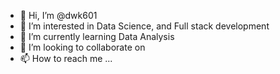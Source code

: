 - 👋 Hi, I’m @dwk601
- 👀 I’m interested in Data Science, and Full stack development
- 🌱 I’m currently learning Data Analysis
- 💞️ I’m looking to collaborate on 
- 📫 How to reach me ...

<!---
dwk601/dwk601 is a ✨ special ✨ repository because its `README.md` (this file) appears on your GitHub profile.
You can click the Preview link to take a look at your changes.
--->
